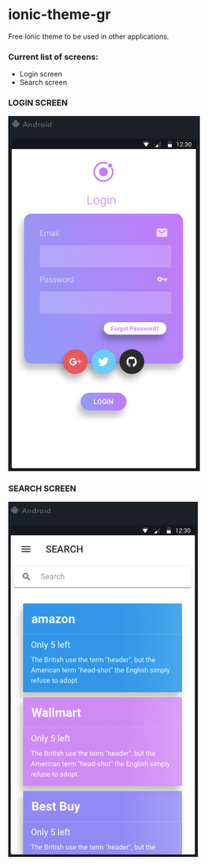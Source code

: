 # ionic-theme-gr
Free Ionic theme to be used in other applications.

### Current list of screens:
- Login screen
- Search screen

### LOGIN SCREEN
![](screenshots/login.png)


### SEARCH SCREEN
![](screenshots/search.png)
